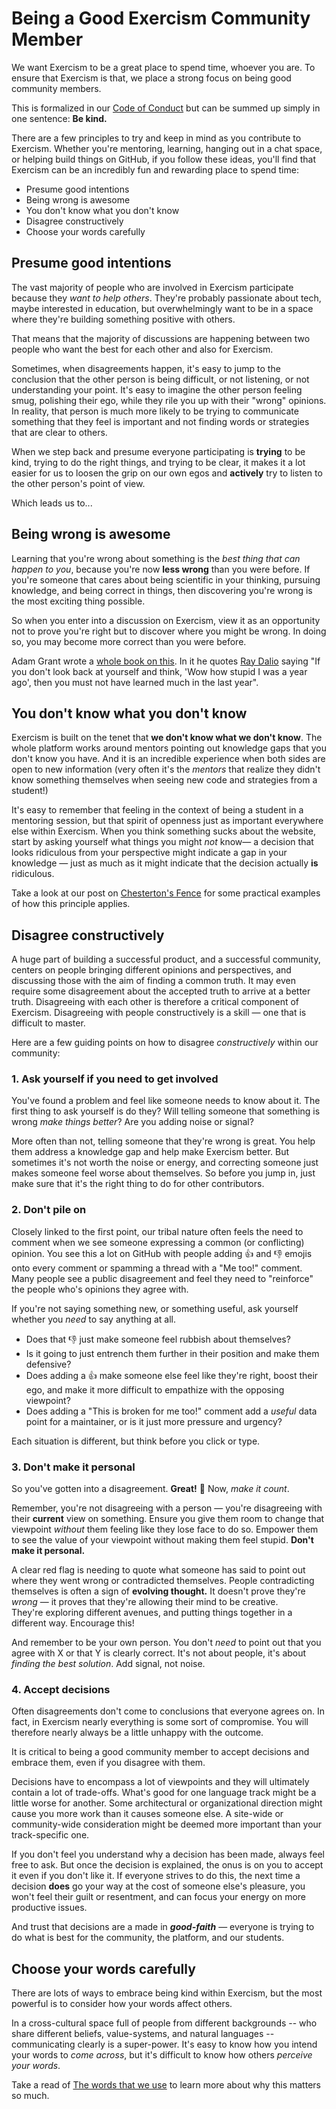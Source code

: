 # Being a Good Exercism Community Member

We want Exercism to be a great place to spend time, whoever you are.
To ensure that Exercism is that, we place a strong focus on being good community members.

This is formalized in our [Code of Conduct](https://exercism.org/code-of-conduct) but can be summed up simply in one sentence: **Be kind.**

There are a few principles to try and keep in mind as you contribute to Exercism.
Whether you're mentoring, learning, hanging out in a chat space, or helping build things on GitHub, if you follow these ideas, you'll find that Exercism can be an incredibly fun and rewarding place to spend time:

- Presume good intentions
- Being wrong is awesome
- You don't know what you don't know
- Disagree constructively
- Choose your words carefully

## Presume good intentions

The vast majority of people who are involved in Exercism participate because they _want to help others_.
They're probably passionate about tech, maybe interested in education, but overwhelmingly want to be in a space where they're building something positive with others.

That means that the majority of discussions are happening between two people who want the best for each other and also for Exercism.

Sometimes, when disagreements happen, it's easy to jump to the conclusion that the other person is being difficult, or not listening, or not understanding your point.
It's easy to imagine the other person feeling smug, polishing their ego, while they rile you up with their "wrong" opinions.
In reality, that person is much more likely to be trying to communicate something that they feel is important and not finding words or strategies that are clear to others.

When we step back and presume everyone participating is **trying** to be kind, trying to do the right things, and trying to be clear, it makes it a lot easier for us to loosen the grip on our own egos and **actively** try to listen to the other person's point of view.

Which leads us to...

## Being wrong is awesome

Learning that you're wrong about something is the _best thing that can happen to you_, because you're now **less wrong** than you were before.
If you're someone that cares about being scientific in your thinking, pursuing knowledge, and being correct in things, then discovering you're wrong is the most exciting thing possible.

So when you enter into a discussion on Exercism, view it as an opportunity not to prove you're right but to discover where you might be wrong. In doing so, you may become more correct than you were before.

Adam Grant wrote a [whole book on this](https://www.adamgrant.net/book/think-again/).
In it he quotes [Ray Dalio](https://en.wikipedia.org/wiki/Ray_Dalio) saying "If you don't look back at yourself and think, 'Wow how stupid I was a year ago', then you must not have learned much in the last year".

## You don't know what you don't know

Exercism is built on the tenet that **we don't know what we don't know**.
The whole platform works around mentors pointing out knowledge gaps that you don't know you have.
And it is an incredible experience when both sides are open to new information (very often it's the _mentors_ that realize they didn't know something themselves when seeing new code and strategies from a student!)

It's easy to remember that feeling in the context of being a student in a mentoring session, but that spirit of openness just as important everywhere else within Exercism.
When you think something sucks about the website, start by asking yourself what things you might _not_ know— a decision that looks ridiculous from your perspective might indicate a gap in your knowledge — just as much as it might indicate that the decision actually **is** ridiculous.

Take a look at our post on [Chesterton's Fence](/docs/community/being-a-good-community-member/chestertons-fence) for some practical examples of how this principle applies.

## Disagree constructively

A huge part of building a successful product, and a successful community, centers on people bringing different opinions and perspectives, and discussing those with the aim of finding a common truth. It may even require some disagreement about the accepted truth to arrive at a better truth.
Disagreeing with each other is therefore a critical component of Exercism.
Disagreeing with people constructively is a skill — one that is difficult to master.

Here are a few guiding points on how to disagree _constructively_ within our community:

### 1. Ask yourself if you need to get involved

You've found a problem and feel like someone needs to know about it.
The first thing to ask yourself is do they?
Will telling someone that something is wrong _make things better_?
Are you adding noise or signal?

More often than not, telling someone that they're wrong is great.
You help them address a knowledge gap and help make Exercism better.
But sometimes it's not worth the noise or energy, and correcting someone just makes someone feel worse about themselves.
So before you jump in, just make sure that it's the right thing to do for other contributors.

### 2. Don't pile on

Closely linked to the first point, our tribal nature often feels the need to comment when we see someone expressing a common (or conflicting) opinion.
You see this a lot on GitHub with people adding 👍 and 👎 emojis onto every comment or spamming a thread with a "Me too!" comment.
Many people see a public disagreement and feel they need to "reinforce" the people who's opinions they agree with.

If you're not saying something new, or something useful, ask yourself whether you _need_ to say anything at all.

- Does that 👎 just make someone feel rubbish about themselves?
- Is it going to just entrench them further in their position and make them defensive?
- Does adding a 👍 make someone else feel like they're right, boost their ego, and make it more difficult to empathize with the opposing viewpoint?
- Does adding a "This is broken for me too!" comment add a _useful_ data point for a maintainer, or is it just more pressure and urgency?

Each situation is different, but think before you click or type.

### 3. Don't make it personal

So you've gotten into a disagreement.
**Great!** 🎉
Now, _make it count_.

Remember, you're not disagreeing with a person — you're disagreeing with their **current** view on something.
Ensure you give them room to change that viewpoint _without_ them feeling like they lose face to do so.
Empower them to see the value of your viewpoint without making them feel stupid.
**Don't make it personal.**

A clear red flag is needing to quote what someone has said to point out where they went wrong or contradicted themselves.
People contradicting themselves is often a sign of **evolving thought.**
It doesn't prove they're _wrong_ — it proves that they're allowing their mind to be creative.  
They're exploring different avenues, and putting things together in a different way.
Encourage this!

And remember to be your own person.
You don't _need_ to point out that you agree with X or that Y is clearly correct.
It's not about people, it's about _finding the best solution_.
Add signal, not noise.

### 4. Accept decisions

Often disagreements don't come to conclusions that everyone agrees on.
In fact, in Exercism nearly everything is some sort of compromise.
You will therefore nearly always be a little unhappy with the outcome.

It is critical to being a good community member to accept decisions and embrace them, even if you disagree with them.

Decisions have to encompass a lot of viewpoints and they will ultimately contain a lot of trade-offs.
What's good for one language track might be a little worse for another.
Some architectural or organizational direction might cause you more work than it causes someone else.
A site-wide or community-wide consideration might be deemed more important than your track-specific one.

If you don't feel you understand why a decision has been made, always feel free to ask.
But once the decision is explained, the onus is on you to accept it even if you don't like it.
If everyone strives to do this, the next time a decision **does** go your way at the cost of someone else's pleasure, you won't feel their guilt or resentment, and can focus your energy on more productive issues.

And trust that decisions are a made in _**good-faith**_ — everyone is trying to do what is best for the community, the platform, and our students.

## Choose your words carefully

There are lots of ways to embrace being kind within Exercism, but the most powerful is to consider how your words affect others.

In a cross-cultural space full of people from different backgrounds -- who share different beliefs, value-systems, and natural languages -- communicating clearly is a super-power.
It's easy to know how you intend your words to _come across_, but it's difficult to know how others _perceive your words_.

Take a read of [The words that we use](/docs/community/being-a-good-community-member/the-words-that-we-use) to learn more about why this matters so much.
